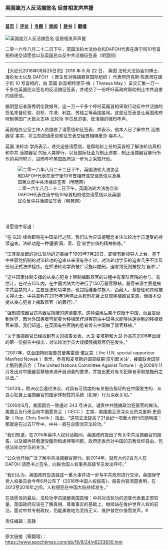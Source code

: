 ### 英国逾万人反活摘签名 促首相发声声援

---

#### [首页](../../../..?n8233830) &nbsp;|&nbsp; [评论](../../../../../epoch-comment?n8233830) &nbsp;|&nbsp; [专题](../../../../../epoch-special?n8233830) &nbsp;|&nbsp; [禁闻](../../../../../epoch-news?n8233830) &nbsp;|&nbsp; [禁书](../../../../../books?n8233830) &nbsp;|&nbsp; [翻墙](https://github.com/gfw-breaker/nogfw/blob/master/README.md?n8233830)


<div><img alt="英国逾万人反活摘签名 促首相发声声援" class="attachment-djy_600_400 size-djy_600_400 wp-post-image" src="https://i.epochtimes.com/assets/uploads/2016/08/2016-8-23-downing_02-ss-e1472068841473-450x400.jpg"/>
<div class="caption">
 <p>
  二零一六年八月二十二日下午，英国法轮大法协会和DAFOH代表在唐宁街10号首相府递交请愿信以及英国民众反中共活摘征签表（明慧网）
 </p>
</div></div><hr/><div class="post_content" id="artbody" itemprop="articleBody">
 <!-- article content begin -->
 <p>
  【大纪元2016年08月25日讯】2016
  <span lang='\"ZH-CN\"'>
   年
  </span>
  8
  <span lang='\"ZH-CN\"'>
   月
  </span>
  22
  <span lang='\"ZH-CN\"'>
   日，
   <ok href="https://www.epochtimes.com/gb/tag/%E8%8B%B1%E5%9B%BD.html">
    英国
   </ok>
   法轮大法协会刘博士、海伦女士以及
  </span>
  DAFOH
  <span lang='\"ZH-CN\"'>
   （
   <ok href="https://www.epochtimes.com/gb/tag/%E5%8C%BB%E7%94%9F%E5%8F%8D%E5%AF%B9%E5%BC%BA%E6%91%98%E5%99%A8%E5%AE%98%E5%9B%BD%E9%99%85%E7%BB%84%E7%BB%87.html">
    医生反对强摘器官国际组织
   </ok>
   ）代表阿历克斯‧陈医师在唐宁街
  </span>
  10
  <span lang='\"ZH-CN\"'>
   号首相府，向
   <ok href="https://www.epochtimes.com/gb/tag/%E8%8B%B1%E5%9B%BD.html">
    英国
   </ok>
   新首相特里莎‧梅（
  </span>
  Theresa May
  <span lang='\"ZH-CN\"'>
   ）呈交汇集一万一千多位英国民众签名的反活摘征签表，并递交了一份呼吁英政府帮助制止中共迫害的请愿信。
  </span>
 </p>
 <p>
  <span lang='\"ZH-CN\"'>
   据明慧记者唐秀明伦敦报导，这一万一千多个呼吁英国首相采取行动反中共活摘的签名来自伦敦、剑桥、牛津、利兹、苏格兰等英国各地。这些征签表是让英国政府听到英国广大民众支持
   <ok href="https://www.epochtimes.com/gb/tag/%E6%B3%95%E8%BD%AE%E5%8A%9F.html">
    法轮功
   </ok>
   学员反迫害、反活摘的强烈呼声。
  </span>
 </p>
 <p>
  <span lang='\"ZH-CN\"'>
   英首相办公室工作人员接收了请愿信和征签表，并表示，他本人已了解中共
   <ok href="https://www.epochtimes.com/gb/tag/%E6%B4%BB%E6%91%98%E5%99%A8%E5%AE%98.html">
    活摘器官
   </ok>
   事实，将立刻把请愿信和征签表交给首相特里莎‧梅本人。
  </span>
 </p>
 <p>
  <span lang='\"ZH-CN\"'>
   英国
   <ok href="https://www.epochtimes.com/gb/tag/%E6%B3%95%E8%BD%AE%E5%8A%9F.html">
    法轮功
   </ok>
   学员表示，递交这些请愿信，是帮助新上任的英首相了解法轮功真相和中共
   <ok href="https://www.epochtimes.com/gb/tag/%E6%B4%BB%E6%91%98%E5%99%A8%E5%AE%98.html">
    活摘器官
   </ok>
   的反人类罪行，以及国际社会为制止迫害、制止活摘器官暴行所作的共同努力，进而呼吁英国政府进一步为之采取行动。
  </span>
 </p>
 <figure aria-describedby="caption-attachment-8233874" class="wp-caption aligncenter" id="attachment_8233874" style="width: 333px">
  <ok href=" https://i.epochtimes.com/assets/uploads/2016/08/2016-8-23-downing_01-ss-e1472068895373.jpg" rel="noreferrer noopener" target="_blank">
   <img alt="二零一六年八月二十二日下午，英国法轮大法协会和DAFOH代表在唐宁街10号首相府递交请愿信以及英国民众反中共活摘征签表（明慧网）" class="size-full wp-image-8233874" src="https://i.epochtimes.com/assets/uploads/2016/08/2016-8-23-downing_01-ss-e1472068895373.jpg"/>
  </ok>
  <br/><figcaption class="wp-caption-text" id="caption-attachment-8233874">
   二零一六年八月二十二日下午，英国法轮大法协会和DAFOH代表在唐宁街10号首相府递交请愿信以及英国民众反中共活摘征签表（明慧网）
  </figcaption><br/>
 </figure><br/>
 <p>
  <span lang='\"ZH-CN\"'>
   请愿信中写道：
  </span>
 </p>
 <p>
  <span lang='\"ZH-CN\"'>
   “在
  </span>
  G20
  <span lang='\"ZH-CN\"'>
   峰会即将在中国举行之际，我们认为应该提醒您关注法轮功学员遭受的持续迫害。法轮功是一种遵循‘真、善、忍’普世价值的精神修炼。”
  </span>
 </p>
 <p>
  <span lang='\"ZH-CN\"'>
   “江泽民发起的对法轮功的迫害始于1999年7月20日，即使有新领导人上台，基于中共邪党机制的对法轮功的迫害从来没有停止过。对法轮功学员的迫害几乎不涉及任何正式法律程序。在押法轮功学员被广泛施以酷刑，迫害致死则被视为‘自杀’。”
  </span>
 </p>
 <p>
  <span lang='\"ZH-CN\"'>
   “这些国家体制支撑的从良心犯身上强制摘取器官的过程中有军队医院的参与。有估计，在过去15年内，在中国大陆大约进行了150万器官移植，器官来源主要是被中共监禁的人，主要是法轮功学员，也包括维吾尔族人、西藏人，基督徒和其他被关押人士。中共宣称在2015年1月停止从死刑犯身上获取移植器官来源，但根本没提从良心犯身上摘取器官（的罪行）。”
  </span>
 </p>
 <p>
  <span lang='\"ZH-CN\"'>
   “强制摘取器官违背器官捐赠的道德要求。这种滥用后果不仅限于中国，而且蔓延到世界，因为外国患者可能变为移植医疗游客前往中国寻求能够快速得到的移植器官来源。我们知道，在英国有些医院的患者曾去中国做了器官移植。”
  </span>
 </p>
 <p>
  <span lang='\"ZH-CN\"'>
   “关于活摘器官已经找到有关的报告发表。大卫‧麦塔斯和大卫‧乔高在2006年出版的第一份报告中指出：对法轮功学员大规模强摘器官仍在发生。”
  </span>
 </p>
 <p>
  <span lang='\"ZH-CN\"'>
   “2007年，联合国特别报告员曼弗雷德‧诺瓦克（
  </span>
  the U.N. special rapporteur Manfred Nowak
  <span lang='\"ZH-CN\"'>
   ）表示，乔高和麦塔斯的调查结果‘应引起关注’，接着联合国禁止酷刑委员会（
  </span>
  The United Nations Committee Against Torture
  <span lang='\"ZH-CN\"'>
   ）在2008年11月发出对中国器官移植来源开展调查的要求，并提出要对有关犯罪者采取措施刑之以法。”
  </span>
 </p>
 <p>
  <span lang='\"ZH-CN\"'>
   “2013年，欧洲议会通过决议，对具有可信度的有关报告指证的在中国发生的、从良心犯身上强摘器官的国家体制性的系统（犯罪）行为深表关切。”
  </span>
 </p>
 <p>
  <span lang='\"ZH-CN\"'>
   “2016年6月，美国国会一致通过
  </span>
  343
  <span lang='\"ZH-CN\"'>
   号决议，谴责中共强摘政治犯器官的做法。美国会及行政当局中国委员会（
  </span>
  CECC
  <span lang='\"ZH-CN\"'>
   ）主席、美国国会资深众议员克里斯‧史密斯（
  </span>
  Rep. Chris Smith
  <span lang='\"ZH-CN\"'>
   ）指出，“这项立法提高了21世纪一项重大罪行的透明度：那就是在过去17年中，中共一直在企图消灭法轮功。”
  </span>
 </p>
 <p>
  <span lang='\"ZH-CN\"'>
   “我们知道，在2015年英中人权对话期间，英国政府提出了有关中共活摘器官的报告，以及被拘禁者遭受酷刑和虐待等问题，政府还表示对中国的宗教信仰自由，包括法轮功学员的关注。”
  </span>
 </p>
 <p>
  <span lang='\"ZH-CN\"'>
   “公众也开始广泛了解中共活摘器官罪行。到2014年，就有大约2百万人在
  </span>
  DAFOH
  <span lang='\"ZH-CN\"'>
   请愿书上签名，向联合国人权事务高级专员发出呼吁。”
  </span>
 </p>
 <p>
  <span lang='\"ZH-CN\"'>
   “我们认为，英国政府应该就这一重大事件进一步与中共政府进行交涉。英国保守党人权委员会今年6月公布了《2016年中国人权报告》，报告内容清楚表明，在2013至2016年之间，人权侵犯在中国大陆持续发生。”
  </span>
 </p>
 <p>
  <span lang='\"ZH-CN\"'>
   在请愿信的最后，法轮功学员提醒英国首相：中共对法轮功的迫害代表着正邪较量，英国政府应该在了解真相、尊重事实的基础上，继续站在维护世界人权的前沿，面对中共专制政权，仍能勇敢地为坚持正义、维护普世价值而发声。#
  </span>
 </p>
 <p>
  责任编辑：高静
 </p>
 <p>
  <span lang="ZH-CN">
  </span>
 </p>
 <!-- article content end -->
 <div id="below_article_ad">
 </div>
</div>


---

原文链接（需翻墙）：https://www.epochtimes.com/gb/16/8/24/n8233830.htm